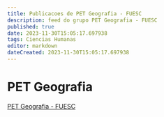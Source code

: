 ```yaml
---
title: Publicacoes de PET Geografia - FUESC 
description: feed do grupo PET Geografia - FUESC
published: true
date: 2023-11-30T15:05:17.697938
tags: Ciencias Humanas
editor: markdown
dateCreated: 2023-11-30T15:05:17.697938
---
```


# PET Geografia
[PET Geografia - FUESC](/grupo/27PETGeografiaFUESC)